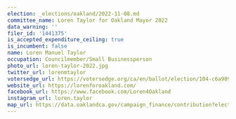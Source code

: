 ```yaml
---
election: _elections/oakland/2022-11-08.md
committee_name: Loren Taylor for Oakland Mayor 2022
data_warning: ''
filer_id: '1441375'
is_accepted_expenditure_ceiling: true
is_incumbent: false
name: Loren Manuel Taylor
occupation: Councilmember/Small Businessperson
photo_url: loren-taylor-2022.jpg
twitter_url: lorenmtaylor
votersedge_url: https://votersedge.org/ca/en/ballot/election/104-c6a989/address/null/zip/94611/contests/contest/24183/candidate/158504?&cty=ca%2falm&date=2022-11-08
website_url: https://lorenforoakland.com/
facebook_url: https://www.facebook.com/Loren4Oakland
instagram_url: loren.taylor
map_url: https://data.oaklandca.gov/campaign_finance/contribution?electionYear=2022&candidates=1441375&since=2020-02-22&until=2022-06-30
---
```

